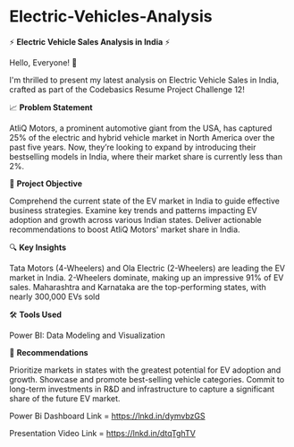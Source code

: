 # Electric-Vehicles-Analysis
⚡ **Electric Vehicle Sales Analysis in India** ⚡

Hello, Everyone! 👋

I'm thrilled to present my latest analysis on Electric Vehicle Sales in India, crafted as part of the Codebasics Resume Project Challenge 12!

📈 **Problem Statement**

AtliQ Motors, a prominent automotive giant from the USA, has captured 25% of the electric and hybrid vehicle market in North America over the past five years. Now, they’re looking to expand by introducing their bestselling models in India, where their market share is currently less than 2%.

 🎯 **Project Objective**
 
Comprehend the current state of the EV market in India to guide effective business strategies.
Examine key trends and patterns impacting EV adoption and growth across various Indian states.
Deliver actionable recommendations to boost AtliQ Motors' market share in India.

🔍 **Key Insights**

Tata Motors (4-Wheelers) and Ola Electric (2-Wheelers) are leading the EV market in India.
2-Wheelers dominate, making up an impressive 91% of EV sales.
Maharashtra and Karnataka are the top-performing states, with nearly 300,000 EVs sold

🛠️ **Tools Used**

Power BI: Data Modeling and Visualization

📝 **Recommendations**

Prioritize markets in states with the greatest potential for EV adoption and growth.
Showcase and promote best-selling vehicle categories.
Commit to long-term investments in R&D and infrastructure to capture a significant share of the future EV market.

Power Bi Dashboard Link = https://lnkd.in/dymvbzGS

Presentation Video Link = https://lnkd.in/dtqTghTV
